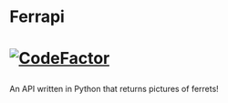 # Ferrapi
# <p align="left"><a href="https://www.codefactor.io/repository/github/transfem/ferrapi"><img src="https://www.codefactor.io/repository/github/transfem/ferrapi/badge" alt="CodeFactor" /></a></p>
  
An API written in Python that returns pictures of ferrets!